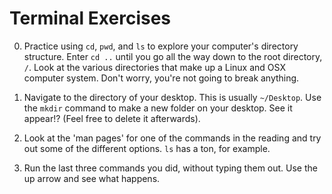 # Terminal Exercises

0. Practice using `cd`, `pwd`, and `ls` to explore your computer's directory structure. Enter `cd ..` until you go all the way down to the root directory, `/`. Look at the various directories that make up a Linux and OSX computer system. Don't worry, you're not going to break anything.

0. Navigate to the directory of your desktop. This is usually `~/Desktop`. Use the `mkdir` command to make a new folder on your desktop. See it appear!? (Feel free to delete it afterwards).

0. Look at the 'man pages' for one of the commands in the reading and try out some of the different options. `ls` has a ton, for example.

0. Run the last three commands you did, without typing them out.  Use the up arrow and see what happens.
